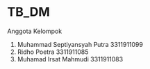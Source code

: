 # TB_DM

Anggota Kelompok
1. Muhammad Septiyansyah Putra 3311911099
2. Ridho Poetra 3311911085
3. Muhamad Irsat Mahmudi 3311911083
